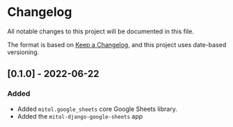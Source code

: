 # Changelog
All notable changes to this project will be documented in this file.

The format is based on [Keep a Changelog](https://keepachangelog.com/en/1.0.0/),
and this project uses date-based versioning.

## [0.1.0] - 2022-06-22

### Added
- Added `mitol.google_sheets` core Google Sheets library.
- Added the `mitol-django-google-sheets` app
